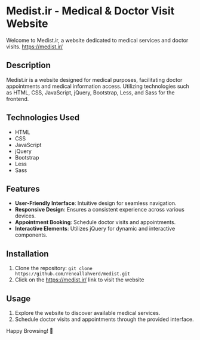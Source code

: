 
# Medist.ir - Medical & Doctor Visit Website

Welcome to Medist.ir, a website dedicated to medical services and doctor visits.
https://medist.ir/

## Description

Medist.ir is a website designed for medical purposes, facilitating doctor appointments and medical information access. Utilizing technologies such as HTML, CSS, JavaScript, jQuery, Bootstrap, Less, and Sass for the frontend.

## Technologies Used

- HTML
- CSS
- JavaScript
- jQuery
- Bootstrap
- Less
- Sass

## Features

- **User-Friendly Interface**: Intuitive design for seamless navigation.
- **Responsive Design**: Ensures a consistent experience across various devices.
- **Appointment Booking**: Schedule doctor visits and appointments.
- **Interactive Elements**: Utilizes jQuery for dynamic and interactive components.

## Installation

1. Clone the repository: `git clone https://github.com/reneallahverd/medist.git`
2. Click on the https://medist.ir/ link to visit the website

## Usage

1. Explore the website to discover available medical services.
2. Schedule doctor visits and appointments through the provided interface.

Happy Browsing! 🚀
